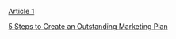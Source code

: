 [Article 1](https://www.canva.com/design/DAFjwxD1eLU/gILGUS7gl6dBYb0utQQduA/edit?utm_content=DAFjwxD1eLU&utm_campaign=designshare&utm_medium=link2&utm_source=sharebutton)

[5 Steps to Create an Outstanding Marketing Plan](https://docs.google.com/document/d/1sDNFcnvxNg2PuLRs1pdN_SvvUnKsdtsz6alzzggP6PM/edit#)
